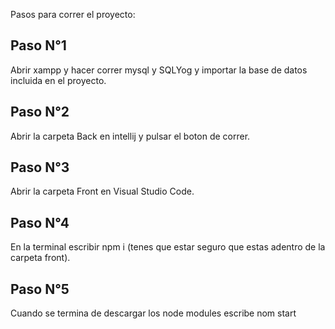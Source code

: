 Pasos para correr el proyecto:

## Paso N°1

Abrir xampp y hacer correr mysql y SQLYog y importar la base de datos incluida en el proyecto.

## Paso N°2

Abrir la carpeta Back en intellij y pulsar el boton de correr.

## Paso N°3

Abrir la carpeta Front en Visual Studio Code.

## Paso N°4

En la terminal escribir npm i (tenes que estar seguro que estas adentro de la carpeta front). 
 
## Paso N°5

Cuando se termina de descargar los node modules escribe nom start

